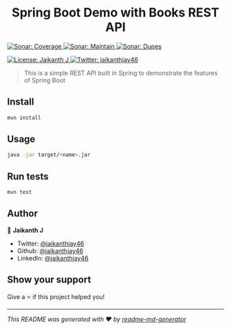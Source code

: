 <h1 align="center">Spring Boot Demo with Books REST API</h1>

<p>
  <a href="https://sonarcloud.io/dashboard?id=jaikanthjay46_book-api-spring" target="_blank">
    <img alt="Sonar: Coverage" src="https://sonarcloud.io/api/project_badges/measure?project=jaikanthjay46_book-api-spring&metric=coverage" />
  </a>
  <a href="https://sonarcloud.io/dashboard?id=jaikanthjay46_book-api-spring" target="_blank">
    <img alt="Sonar: Maintain" src="https://sonarcloud.io/api/project_badges/measure?project=jaikanthjay46_book-api-spring&metric=sqale_rating" />
  </a>
  <a href="https://sonarcloud.io/dashboard?id=jaikanthjay46_book-api-spring" target="_blank">
    <img alt="Sonar: Dupes" src="https://sonarcloud.io/api/project_badges/measure?project=jaikanthjay46_book-api-spring&metric=duplicated_lines_density" />
  </a>
</p>

<p>
  <a href="#" target="_blank">
    <img alt="License: Jaikanth J" src="https://img.shields.io/badge/License-Jaikanth J-yellow.svg" />
  </a>
  <a href="https://twitter.com/jaikanthjay46" target="_blank">
    <img alt="Twitter: jaikanthjay46" src="https://img.shields.io/twitter/follow/jaikanthjay46.svg?style=social" />
  </a>
</p>

> This is a simple REST API built in Spring to demonstrate the features of Spring Boot

## Install

```sh
mvn install
```

## Usage

```sh
java -jar target/<name>.jar 
```

## Run tests

```sh
mvn test 
```

## Author

👤 **Jaikanth J**

* Twitter: [@jaikanthjay46](https://twitter.com/jaikanthjay46)
* Github: [@jaikanthjay46](https://github.com/jaikanthjay46)
* LinkedIn: [@jaikanthjay46](https://linkedin.com/in/jaikanthjay46)

## Show your support

Give a ⭐️ if this project helped you!

***
_This README was generated with ❤️ by [readme-md-generator](https://github.com/kefranabg/readme-md-generator)_
